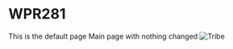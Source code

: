 # WPR281
This is the default page 
Main page with nothing changed
![Tribe](https://user-images.githubusercontent.com/111543045/185542162-61677bc6-a1cc-48f2-9d6d-7ac782cedb9c.png)


